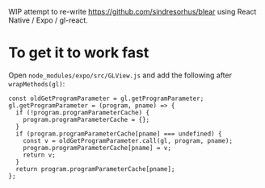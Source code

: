WIP attempt to re-write https://github.com/sindresorhus/blear using
React Native / Expo / gl-react.

# To get it to work fast

Open `node_modules/expo/src/GLView.js` and add the following after
`wrapMethods(gl)`:


```
const oldGetProgramParameter = gl.getProgramParameter;
gl.getProgramParameter = (program, pname) => {
  if (!program.programParameterCache) {
    program.programParameterCache = {};
  }
  if (program.programParameterCache[pname] === undefined) {
    const v = oldGetProgramParameter.call(gl, program, pname);
    program.programParameterCache[pname] = v;
    return v;
  }
  return program.programParameterCache[pname];
};
```
